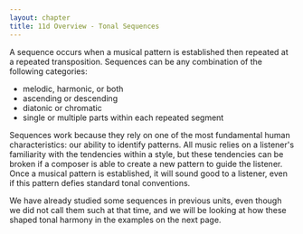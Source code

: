 ```yaml
---
layout: chapter
title: 11d Overview - Tonal Sequences
---
```


A sequence occurs when a musical pattern is established then repeated at a repeated transposition. Sequences can be any combination of the following categories:
- melodic, harmonic, or both
- ascending or descending
- diatonic or chromatic
- single or multiple parts within each repeated segment

Sequences work because they rely on one of the most fundamental human characteristics: our ability to identify patterns. All music relies on a listener's familiarity with the tendencies within a style, but these tendencies can be broken if a composer is able to create a new pattern to guide the listener. Once a musical pattern is established, it will sound good to a listener, even if this pattern defies standard tonal conventions.

We have already studied some sequences in previous units, even though we did not call them such at that time, and we will be looking at how these shaped tonal harmony in the examples on the next page.